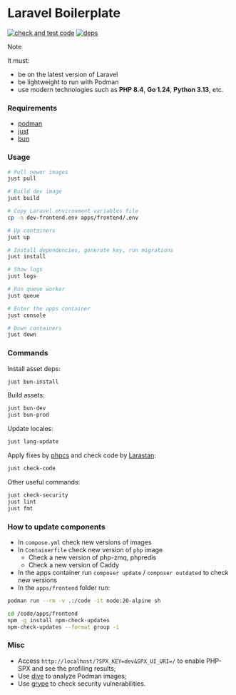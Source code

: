 # Laravel Boilerplate

[![check and test code](https://github.com/egorsmkv/laravel-boilerplate/actions/workflows/check-and-test.yml/badge.svg)](https://github.com/egorsmkv/laravel-boilerplate/actions/workflows/check-and-test.yml)
[![deps](https://github.com/egorsmkv/laravel-boilerplate/actions/workflows/dependabot/dependabot-updates/badge.svg)](https://github.com/egorsmkv/laravel-boilerplate/actions/workflows/dependabot/dependabot-updates)

> [!NOTE]
> It must:
> - be on the latest version of Laravel
> - be lightweight to run with Podman
> - use modern technologies such as **PHP 8.4**, **Go 1.24**, **Python 3.13**, etc.

### Requirements

- [podman](https://github.com/moby/moby)
- [just](https://github.com/casey/just)
- [bun](https://bun.sh)

### Usage

```bash
# Pull newer images
just pull

# Build dev image
just build

# Copy Laravel environment variables file
cp -n dev-frontend.env apps/frontend/.env

# Up containers
just up

# Install dependencies, generate key, run migrations
just install

# Show logs
just logs

# Run queue worker
just queue

# Enter the apps container
just console

# Down containers
just down
```

### Commands

Install asset deps:

```bash
just bun-install
```

Build assets:

```bash
just bun-dev
just bun-prod
```

Update locales:

```bash
just lang-update
```

Apply fixes by [phpcs](https://github.com/squizlabs/PHP_CodeSniffer) and check code by [Larastan](https://github.com/larastan/larastan):

```bash
just check-code
```

Other useful commands:

```bash
just check-security
just lint
just fmt
```

### How to update components

- In `compose.yml` check new versions of images
- In `Containerfile` check new version of `php` image
  - Check a new version of php-zmq, phpredis
  - Check a new version of Caddy
- In the apps container run `composer update` / `composer outdated` to check new versions
- In the `apps/frontend` folder run:

```bash
podman run --rm -v .:/code -it node:20-alpine sh

cd /code/apps/frontend
npm -g install npm-check-updates
npm-check-updates --format group -i
```

### Misc

- Access `http://localhost/?SPX_KEY=dev&SPX_UI_URI=/` to enable PHP-SPX and see the profiling results;
- Use [dive](https://github.com/wagoodman/dive) to analyze Podman images;
- Use [grype](https://github.com/anchore/grype) to check security vulnerabilities.
